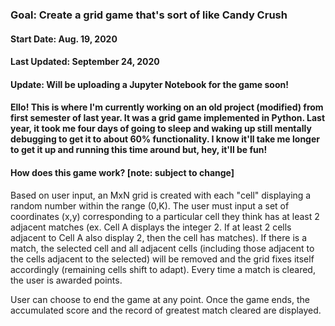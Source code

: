 ### Goal: Create a grid game that's sort of like Candy Crush
#### Start Date: Aug. 19, 2020
#### Last Updated: September 24, 2020

#### Update: Will be uploading a Jupyter Notebook for the game soon!

#### Ello! This is where I'm currently working on an old project (modified) from first semester of last year. It was a grid game implemented in Python. Last year, it took me four days of going to sleep and waking up still mentally debugging to get it to about 60% functionality. I know it'll take me longer to get it up and running this time around but, hey, it'll be fun!

#### How does this game work? \[note: subject to change\]
Based on user input, an MxN grid is created with each "cell" displaying a random number within the range (0,K). The user must input a set of coordinates (x,y) corresponding to a particular cell they think has at least 2 adjacent matches (ex. Cell A displays the integer 2. If at least 2 cells adjacent to Cell A also display 2, then the cell has matches). If there is a match, the selected cell and all adjacent cells (including those adjacent to the cells adjacent to the selected) will be removed and the grid fixes itself accordingly (remaining cells shift to adapt). Every time a match is cleared, the user is awarded points. 

User can choose to end the game at any point. Once the game ends, the accumulated score and the record of greatest match cleared are displayed. 
